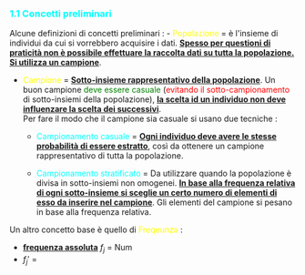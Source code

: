 <h3 style=color:cyan>1.1 Concetti preliminari</h3>
Alcune definizioni di concetti preliminari : 
- <span style=color:yellow>Popolazione</span> = è l'insieme di individui da cui si vorrebbero acquisire i dati. <b><u>Spesso per questioni di praticità non è possibile effettuare la raccolta dati su tutta la popolazione. Si utilizza un campione</u></b>.

- <span style=color:yellow>Campione</span> = <b><u>Sotto-insieme rappresentativo della popolazione</u></b>. Un buon campione <span style=color:green>deve essere casuale</span> (<span style=color:red>evitando il sotto-campionamento</span> di sotto-insiemi della popolazione), <b><u>la scelta id un individuo non deve influenzare la scelta dei successivi</u></b>.  
  Per fare il modo che il campione sia casuale si usano due tecniche :  
	 - <span style=color:cyan>Campionamento casuale</span> = <b><u>Ogni individuo deve avere le stesse probabilità di essere estratto</u></b>, così da ottenere un campione rappresentativo di tutta la popolazione.
	 
	 - <span style=color:cyan>Campionamento stratificato</span> = Da utilizzare quando la popolazione è divisa in sotto-insiemi non omogenei. 
	  <b><u>In base alla frequenza relativa di ogni sotto-insieme si sceglie un certo numero di elementi di esso da inserire nel campione</u></b>. Gli elementi del campione si pesano in base alla frequenza relativa. 

Un altro concetto base è quello di <span style=color:yellow>Freqeunza</span> : 
- <b><u>frequenza assoluta</u></b> $f_j$  = Num
- $f_j'$ = 